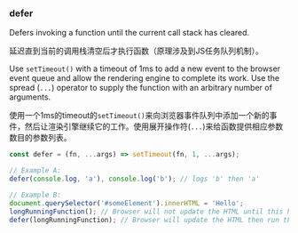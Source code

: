 ### defer

Defers invoking a function until the current call stack has cleared.

延迟直到当前的调用栈清空后才执行函数（原理涉及到JS任务队列机制）。

Use `setTimeout()` with a timeout of 1ms to add a new event to the browser event queue and allow the rendering engine to complete its work. Use the spread (`...`) operator to supply the function with an arbitrary number of arguments.

使用一个1ms的timeout的`setTimeout()`来向浏览器事件队列中添加一个新的事件，然后让渲染引擎继续它的工作。使用展开操作符(`...`)来给函数提供相应参数数目的参数列表。

```js
const defer = (fn, ...args) => setTimeout(fn, 1, ...args);
```

```js
// Example A:
defer(console.log, 'a'), console.log('b'); // logs 'b' then 'a'

// Example B:
document.querySelector('#someElement').innerHTML = 'Hello';
longRunningFunction(); // Browser will not update the HTML until this has finished
defer(longRunningFunction); // Browser will update the HTML then run the function
```
